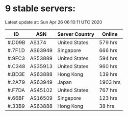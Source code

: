 # 9 stable servers:

Latest update at: Sun Apr 26 06:10:11 UTC 2020

| ID | ASN | Server Country | Online |
| -- | --- | -------------- | ------ |
| #.D09B | AS174 | United States | 579 hrs |
| #.7F1D | AS63949 | Singapore | 666 hrs |
| #.9FC3 | AS53889 | United States | 594 hrs |
| #.C348 | AS35913 | United States | 960 hrs |
| #.BD3E | AS63888 | Hong Kong | 139 hrs |
| #.2A79 | AS63949 | Japan | 1903 hrs |
| #.F7DA | AS45102 | United States | 767 hrs |
| #.66BF | AS16509 | Singapore | 123 hrs |
| #.33B9 | AS63888 | Hong Kong | 38 hrs |

